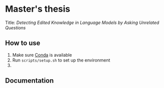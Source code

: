 # Master's thesis
Title: *Detecting Edited Knowledge in Language Models by Asking Unrelated Questions*

## How to use
1. Make sure [Conda](https://anaconda.org/anaconda/conda) is available
2. Run `scripts/setup.sh` to set up the environment
3. 

## Documentation